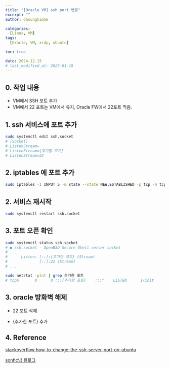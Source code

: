```yaml
---
title: "[Oracle VM] ssh port 변경"
excerpt: ""
author: ohsungkim56

categories:
  [Linux, VM]
tags:
  [Oracle, VM, xrdp, ubuntu]

toc: true

date: 2024-12-15
# last_modified_at: 2025-01-18
---
```


## 0. 작업 내용

- VM에서 SSH 포트 추가
- VM에서 22 포트는 VM에서 유지, Oracle FW에서 22포트 막음.

## 1. ssh 서비스에 포트 추가

```bash
sudo systemctl edit ssh.socket
# [Socket]
# ListenStream=
# ListenStream={추가할 포트}
# ListenStream=22
```

## 2. iptables 에 포트 추가

```bash
sudo iptables -I INPUT 5 -m state --state NEW,ESTABLISHED -p tcp -m tcp --dport {추가할 포트} -j ACCEPT
```

## 2. 서비스 재시작

```bash
sudo systemctl restart ssh.socket
```

## 3. 포트 오픈 확인

```bash
sudo systemctl status ssh.socket
# ● ssh.socket - OpenBSD Secure Shell server socket
# ...
#      Listen: [::]:{추가한 포트} (Stream)
#              [::]:22 (Stream)
# ...

```

```bash
sudo netstat -plnt | grep 추가한 포트
# tcp6       0      0 :::{추가한 포트}    :::*    LISTEN      1/init
```

## 3. oracle 방화벽 해제

- 22 포트 삭제

- {추가한 포트} 추가

## 4. Reference

[stackoverflow how-to-change-the-ssh-server-port-on-ubuntu ](https://serverfault.com/questions/1159599/how-to-change-the-ssh-server-port-on-ubuntu)

[sonhc님 블로그](https://sonhc.tistory.com/915)
